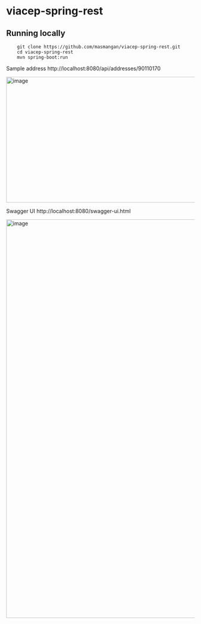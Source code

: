 # viacep-spring-rest

 

## Running locally
```
	git clone https://github.com/masmangan/viacep-spring-rest.git
	cd viacep-spring-rest
	mvn spring-boot:run
```


Sample address
http://localhost:8080/api/addresses/90110170

<img width="965" height="336" alt="image" src="https://github.com/user-attachments/assets/d5a18786-37b4-4599-b8d7-fd2e61ef3f7e" />

Swagger UI
http://localhost:8080/swagger-ui.html

<img width="1067" height="1065" alt="image" src="https://github.com/user-attachments/assets/ac05e9d7-556c-43f8-bffe-387e3a61ea7d" />
